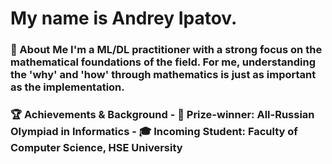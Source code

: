 # My name is Andrey Ipatov. 
### 👋 About Me I'm a ML/DL practitioner with a strong focus on the mathematical foundations of the field. For me, understanding the 'why' and 'how' through mathematics is just as important as the implementation.
### 🏆 Achievements & Background - **🏅 Prize-winner**: All-Russian Olympiad in Informatics - **🎓 Incoming Student**: Faculty of Computer Science, HSE University
